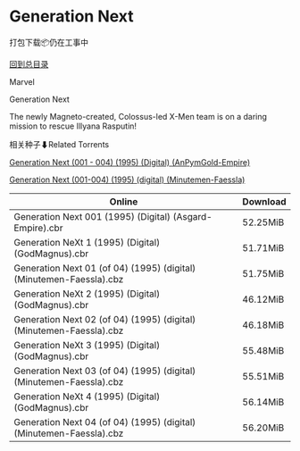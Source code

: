 # Generation Next

打包下载📦仍在工事中

[回到总目录](/Catalogs.md)

Marvel

Generation Next

The newly Magneto-created, Colossus-led X-Men team is on a daring mission to rescue Illyana Rasputin!





相关种子⬇Related Torrents

[Generation Next (001 - 004) (1995) (Digital) (AnPymGold-Empire)](https://github.com/alicewish/markdown/blob/master/torrent/Generation-Next--001---004---1995---Digital---AnPymGold-Empire.md)

[Generation Next (001-004) (1995) (digital) (Minutemen-Faessla)](https://github.com/alicewish/markdown/blob/master/torrent/Generation-Next--001-004---1995---digital---Minutemen-Faessla.md)

Online | Download
--- | ---
Generation Next 001 (1995) (Digital) (Asgard-Empire).cbr | 52.25MiB
Generation NeXt 1 (1995) (Digital) (GodMagnus).cbr | 51.71MiB
Generation Next 01 (of 04) (1995) (digital) (Minutemen-Faessla).cbz | 51.75MiB
Generation NeXt 2 (1995) (Digital) (GodMagnus).cbr | 46.12MiB
Generation Next 02 (of 04) (1995) (digital) (Minutemen-Faessla).cbz | 46.18MiB
Generation NeXt 3 (1995) (Digital) (GodMagnus).cbr | 55.48MiB
Generation Next 03 (of 04) (1995) (digital) (Minutemen-Faessla).cbz | 55.51MiB
Generation NeXt 4 (1995) (Digital) (GodMagnus).cbr | 56.14MiB
Generation Next 04 (of 04) (1995) (digital) (Minutemen-Faessla).cbz | 56.20MiB
